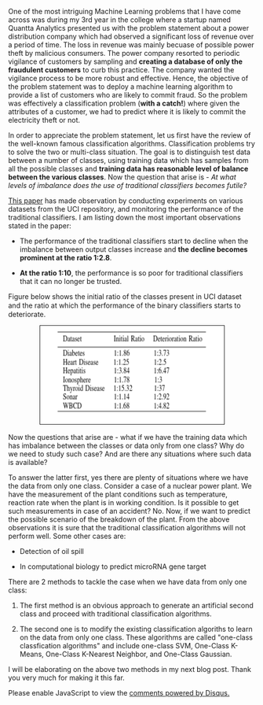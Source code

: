 <!-- 
.. title: When does traditional classification algorithm fail?
.. slug: when-does-traditional-classification-algorithm-fail
.. date: 2017-01-17 12:13:21 UTC+05:30
.. tags: Machine Learning, Application of Novelty Detection Algorithms to predict Electricity Theft, Data Science
.. category: 
.. link: 
.. description: 
.. type: text
-->

One of the most intriguing Machine Learning problems that I have come across was during my 3rd year in the college where a startup named Quantta Analytics presented us with the problem statement about a power distribution company which had observed a significant loss of revenue over a period of time. The loss in revenue was mainly becuase of possible power theft by malicious consumers. The power company resorted to periodic vigilance of customers by sampling and **creating a database of only the fraudulent customers** to curb this practice. The company wanted the vigilance process to be more robust and effective. Hence, the objective of the problem statement was to deploy a machine learning algorithm to provide a list of customers who are likely to commit fraud. So the problem was effectively a classification problem (**with a catch!**) where given the attributes of a customer, we had to predict where it is likely to commit the electricity theft or not.

In order to appreciate the problem statement, let us first have the review of the well-known famous classification algorithms. Classification problems try to solve the two or multi-class situation. The goal is to distinguish test data between a number of classes, using training data which has samples from all the possible classes and **training data has reasonable level of balance between the various classes**. Now the question that arise is - *At what levels of imbalance does the use of traditional classifiers becomes futile?*

[This paper](http://ieeexplore.ieee.org/document/6406735/) has made observation by conducting experiments on various datasets from the UCI repository, and monitoring the performance of the traditional classifiers. I am listing down the most important observations stated in the paper:

* The performance of the traditional classifiers start to decline when the imbalance between output classes increase and **the decline becomes prominent at the ratio 1:2.8**.

* **At the ratio 1:10**, the performance is so poor for traditional classifiers that it can no longer be trusted.

Figure below shows the initial ratio of the classes present in UCI dataset and the ratio at which the performance of the binary classiﬁers starts to deteriorate.

<center><img src="/images/BinaryPerformanceTable.png" alt="Binary Classification Algorithm Performance Table" height="200px" width="375px" border="1px" style="margin: 0px 20px"></center>

Now the questions that arise are - what if we have the training data which has imbalance between the classes or data only from one class? Why do we need to study such case? And are there any situations where such data is available?

To answer the latter first, yes there are plenty of situations where we have the data from only one class. Consider a case of a nuclear power plant. We have the measurement of the plant conditions such as temperature, reaction rate when the plant is in working condition. Is it possible to get such measurements in case of an accident? No. Now, if we want to predict the possible scenario of the breakdown of the plant. From the above observations it is sure that the traditional classification algorithms will not perform well. Some other cases are:

* Detection of oil spill

* In computational biology to predict microRNA gene target

There are 2 methods to tackle the case when we have data from only one class:

1. The first method is an obvious approach to generate an artificial second class and proceed with traditional classification algorithms.

2. The second one is to modify the existing classification algoriths to learn on the data from only one class. These algorithms are called "one-class classfication algorithms" and include one-class SVM, One-Class K-Means, One-Class K-Nearest Neighbor, and One-Class Gaussian.

I will be elaborating on the above two methods in my next blog post. Thank you very much for making it this far.











<div id="disqus_thread"></div>
<script>
/**
* RECOMMENDED CONFIGURATION VARIABLES: EDIT AND UNCOMMENT THE SECTION BELOW TO INSERT DYNAMIC VALUES FROM YOUR PLATFORM OR CMS.
* LEARN WHY DEFINING THESE VARIABLES IS IMPORTANT: https://disqus.com/admin/universalcode/#configuration-variables
*/
/*
var disqus_config = function () {
this.page.url = PAGE_URL; // Replace PAGE_URL with your page's canonical URL variable
this.page.identifier = PAGE_IDENTIFIER; // Replace PAGE_IDENTIFIER with your page's unique identifier variable
};
*/
(function() { // DON'T EDIT BELOW THIS LINE
var d = document, s = d.createElement('script');

s.src = '//avoyage.disqus.com/embed.js';

s.setAttribute('data-timestamp', +new Date());
(d.head || d.body).appendChild(s);
})();
</script>
<noscript>Please enable JavaScript to view the <a href="https://disqus.com/?ref_noscript" rel="nofollow">comments powered by Disqus.</a></noscript>